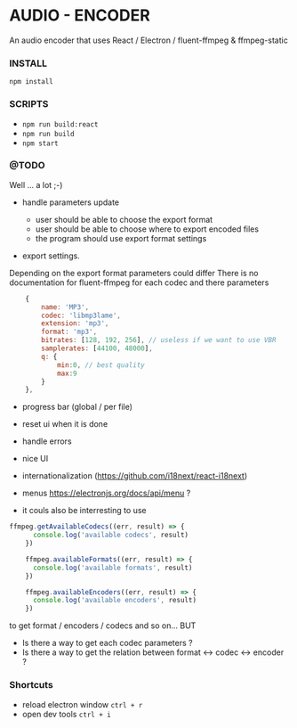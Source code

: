 # AUDIO - ENCODER

An audio encoder that uses React / Electron / fluent-ffmpeg & ffmpeg-static

### INSTALL

`npm install`

### SCRIPTS

- `npm run build:react`
- `npm run build`
- `npm start`

### @TODO

Well ... a lot ;-)

- handle parameters update
  - user should be able to choose the export format
  - user should be able to choose where to export encoded files
  - the program should use export format settings

- export settings.

Depending on the export format parameters could differ
There is no documentation for fluent-ffmpeg for each codec and there parameters

``` javascript
    {
        name: 'MP3',
        codec: 'libmp3lame',
        extension: 'mp3',
        format: 'mp3',
        bitrates: [128, 192, 256], // useless if we want to use VBR
        samplerates: [44100, 48000],
        q: {
            min:0, // best quality
            max:9
        }
    },
```

- progress bar (global / per file)
- reset ui when it is done
- handle errors
- nice UI
- internationalization (https://github.com/i18next/react-i18next)
- menus https://electronjs.org/docs/api/menu ?

- it couls also be interresting to use 


```javascript
ffmpeg.getAvailableCodecs((err, result) => {
      console.log('available codecs', result)
    })

    ffmpeg.availableFormats((err, result) => {
      console.log('available formats', result)
    })

    ffmpeg.availableEncoders((err, result) => {
      console.log('available encoders', result)
    })
```
to get format / encoders / codecs and so on... BUT
- Is there a way to get each codec parameters ?
- Is there a way to get the relation between format <-> codec <-> encoder ? 


### Shortcuts

- reload electron window `ctrl + r`
- open dev tools `ctrl + i`
